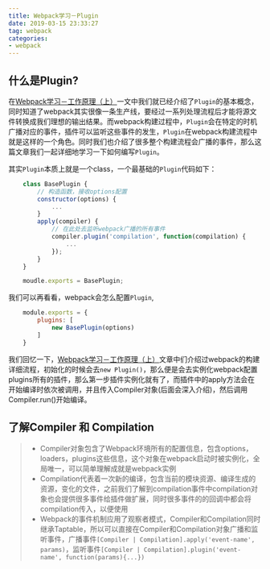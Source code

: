 ```yaml
---
title: Webpack学习－Plugin
date: 2019-03-15 23:33:27
tag: webpack
categories:
- webpack
---
```

## 什么是Plugin?
在[Webpack学习－工作原理（上）](http://wushaobin.top/2019/02/12/webpackPrinciple/)一文中我们就已经介绍了`Plugin`的基本概念，同时知道了webpack其实很像一条生产线，要经过一系列处理流程后才能将源文件转换成我们理想的输出结果。而webpack构建过程中，`Plugin`会在特定的时机广播对应的事件，插件可以监听这些事件的发生，`Plugin`在webpack构建流程中就是这样的一个角色。同时我们也介绍了很多整个构建流程会广播的事件，那么这篇文章我们一起详细地学习一下如何编写`Plugin`。

其实`Plugin`本质上就是一个class，一个最基础的`Plugin`代码如下：
``` javascript
    class BasePlugin {
        // 构造函数，接收options配置
        constructor(options) {
            ...
        }
        apply(compiler) {
            // 在此处去监听webpack广播的所有事件
            compiler.plugin('compilation', function(compilation) {
                ...
            });
        }
    }

    moudle.exports = BasePlugin;
```
我们可以再看看，webpack会怎么配置`Plugin`,
``` javascript
    module.exports = {
        plugins: [
            new BasePlugin(options)
        ]
    }
```
我们回忆一下，[Webpack学习－工作原理（上）](http://wushaobin.top/2019/02/12/webpackPrinciple/)文章中们介绍过webpack的构建详细流程，初始化的时候会去`new Plugin()`，那么便是会去实例化webpack配置plugins所有的插件，那么第一步插件实例化就有了，而插件中的apply方法会在开始编译时依次被调用，并且传入Compiler对象(后面会深入介绍)，然后调用Compiler.run()开始编译。

## 了解Compiler 和 Compilation
> * Compiler对象包含了Webpack环境所有的配置信息，包含options，loaders，plugins这些信息，这个对象在webpack启动时被实例化，全局唯一，可以简单理解成就是webpack实例
> * Compilation代表着一次新的编译，包含当前的模块资源、编译生成的资源，变化的文件，之前我们了解到compilation事件中compilation对象也会提供很多事件给插件做扩展，同时很多事件的的回调中都会将compilation传入，以便使用
> * Webpack的事件机制应用了观察者模式，Compiler和Compilation同时继承Taptable，所以可以直接在Compiler和Compilation对象广播和监听事件，广播事件`[Compiler | Compilation].apply('event-name', params)`，监听事件`[Compiler | Compilation].plugin('event-name', function(params){...})`